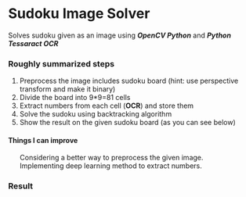 # Sudoku Image Solver
Solves sudoku given as an image using ***OpenCV Python*** and ***Python Tessaract OCR***

### Roughly summarized steps
1. Preprocess the image includes sudoku board (hint: use perspective transform and make it binary) 
2. Divide the board into 9*9=81 cells
3. Extract numbers from each cell (**OCR**) and store them
4. Solve the sudoku using backtracking algorithm
5. Show the result on the given sudoku board (as you can see below)

#### Things I can improve
<ul>
  Considering a better way to preprocess the given image.<br>
  Implementing deep learning method to extract numbers.
 </ul>
 
 ### Result
 <img src=""/>
